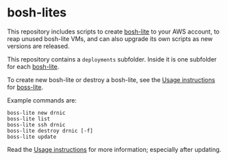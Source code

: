 bosh-lites
==========

This repository includes scripts to create [bosh-lite](https://github.com/cloudfoundry/bosh-lite/) to your AWS account, to reap unused bosh-lite VMs, and can also upgrade its own scripts as new versions are released.

This repository contains a `deployments` subfolder. Inside it is one subfolder for each [bosh-lite](https://github.com/cloudfoundry/bosh-lite/).

To create new bosh-lite or destroy a bosh-lite, see the [Usage instructions](https://github.com/cloudfoundry-community/boss-lite#usage) for [boss-lite](https://github.com/cloudfoundry-community/boss-lite).

Example commands are:

```
boss-lite new drnic
boss-lite list
boss-lite ssh drnic
boss-lite destroy drnic [-f]
boss-lite update
```

Read the [Usage instructions](https://github.com/cloudfoundry-community/boss-lite#usage) for more information; especially after updating.
